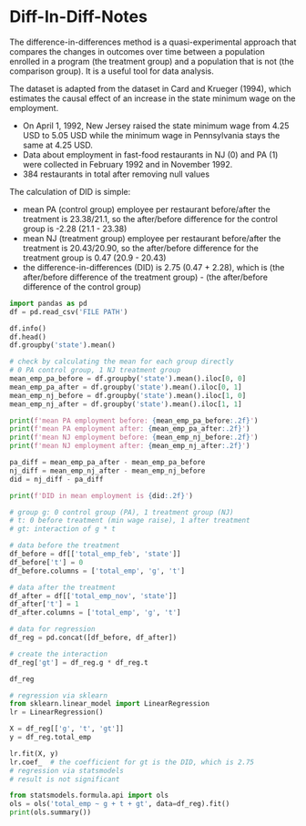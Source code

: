 # Diff-In-Diff-Notes


The difference-in-differences method is a quasi-experimental approach
that compares the changes in outcomes over time between a population
enrolled in a program (the treatment group) and a population that is not
(the comparison group). It is a useful tool for data analysis.

The dataset is adapted from the dataset in Card and Krueger (1994),
which estimates the causal effect of an increase in the state minimum
wage on the employment.

- On April 1, 1992, New Jersey raised the state minimum wage from 4.25
  USD to 5.05 USD while the minimum wage in Pennsylvania stays the same
  at 4.25 USD.
- Data about employment in fast-food restaurants in NJ (0) and PA (1)
  were collected in February 1992 and in November 1992.
- 384 restaurants in total after removing null values

The calculation of DID is simple:

- mean PA (control group) employee per restaurant before/after the
  treatment is 23.38/21.1, so the after/before difference for the
  control group is -2.28 (21.1 - 23.38)
- mean NJ (treatment group) employee per restaurant before/after the
  treatment is 20.43/20.90, so the after/before difference for the
  treatment group is 0.47 (20.9 - 20.43)
- the difference-in-differences (DID) is 2.75 (0.47 + 2.28), which is
  (the after/before difference of the treatment group) - (the
  after/before difference of the control group)

``` python
import pandas as pd
df = pd.read_csv('FILE PATH')

df.info()
df.head()
df.groupby('state').mean()

# check by calculating the mean for each group directly
# 0 PA control group, 1 NJ treatment group
mean_emp_pa_before = df.groupby('state').mean().iloc[0, 0]
mean_emp_pa_after = df.groupby('state').mean().iloc[0, 1]
mean_emp_nj_before = df.groupby('state').mean().iloc[1, 0]
mean_emp_nj_after = df.groupby('state').mean().iloc[1, 1]

print(f'mean PA employment before: {mean_emp_pa_before:.2f}')
print(f'mean PA employment after: {mean_emp_pa_after:.2f}')
print(f'mean NJ employment before: {mean_emp_nj_before:.2f}')
print(f'mean NJ employment after: {mean_emp_nj_after:.2f}')

pa_diff = mean_emp_pa_after - mean_emp_pa_before
nj_diff = mean_emp_nj_after - mean_emp_nj_before
did = nj_diff - pa_diff

print(f'DID in mean employment is {did:.2f}')

# group g: 0 control group (PA), 1 treatment group (NJ)
# t: 0 before treatment (min wage raise), 1 after treatment
# gt: interaction of g * t

# data before the treatment
df_before = df[['total_emp_feb', 'state']]
df_before['t'] = 0
df_before.columns = ['total_emp', 'g', 't']

# data after the treatment
df_after = df[['total_emp_nov', 'state']]
df_after['t'] = 1
df_after.columns = ['total_emp', 'g', 't']

# data for regression
df_reg = pd.concat([df_before, df_after])

# create the interaction
df_reg['gt'] = df_reg.g * df_reg.t

df_reg

# regression via sklearn
from sklearn.linear_model import LinearRegression
lr = LinearRegression()

X = df_reg[['g', 't', 'gt']]
y = df_reg.total_emp

lr.fit(X, y)
lr.coef_  # the coefficient for gt is the DID, which is 2.75
# regression via statsmodels
# result is not significant

from statsmodels.formula.api import ols
ols = ols('total_emp ~ g + t + gt', data=df_reg).fit()
print(ols.summary())
```
